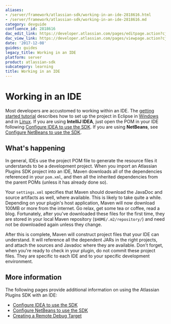 ```yaml
---
aliases:
- /server/framework/atlassian-sdk/working-in-an-ide-2818616.html
- /server/framework/atlassian-sdk/working-in-an-ide-2818616.md
category: devguide
confluence_id: 2818616
dac_edit_link: https://developer.atlassian.com/pages/editpage.action?cjm=wozere&pageId=2818616
dac_view_link: https://developer.atlassian.com/pages/viewpage.action?cjm=wozere&pageId=2818616
date: '2017-12-08'
guides: guides
legacy_title: Working in an IDE
platform: server
product: atlassian-sdk
subcategory: learning
title: Working in an IDE
---
```

# Working in an IDE

Most developers are accustomed to working within an IDE. The [getting started tutorial](https://developer.atlassian.com/display/DOCS/Set+up+the+Atlassian+Plugin+SDK+and+Build+a+Project) describes how to set up the project in Eclipse in [Windows](https://developer.atlassian.com/display/DOCS/Set+Up+the+Eclipse+IDE+for+Windows) and in [Linux](https://developer.atlassian.com/display/DOCS/Set+Up+the+Eclipse+IDE+for+Linux). If you are using **IntelliJ IDEA**, just open the POM in your IDE following [Configure IDEA to use the SDK](/server/framework/atlassian-sdk/configure-idea-to-use-the-sdk). If you are using **NetBeans**, see [Configure NetBeans to use the SDK](/server/framework/atlassian-sdk/configure-netbeans-to-use-the-sdk).

## What's happening

In general, IDEs use the project POM file to generate the resource files it understands to be a development project. When you import an Atlassian Plugins SDK project into an IDE, Maven downloads all of the dependencies referenced in your `pom.xml`, and then all the inherited dependencies from the parent POMs (unless it has already done so).

Your `settings.xml` specifies that Maven should download the JavaDoc and source artifacts as well, where available. This is likely to take quite a while. Depending on your plugin's host application, Maven will now download 100MB or more from the internet. Go relax, get some tea or coffee, read a blog. Fortunately, after you've downloaded these files for the first time, they are stored in your local Maven repository (`$HOME/.m2/repository/`) and need not be downloaded again unless they change.

After this is complete, Maven will construct project files that your IDE can understand. It will reference all the dependent JARs in the right projects, and attach the sources and Javadoc where they are available. Don't forget, when you're ready to check in your plugin, do not commit these project files. They are specific to each IDE and to your specific development environment.

## More information

The following pages provide additional information on using the Atlassian Plugins SDK with an IDE:

-   [Configure IDEA to use the SDK](/server/framework/atlassian-sdk/configure-idea-to-use-the-sdk)
-   [Configure NetBeans to use the SDK](/server/framework/atlassian-sdk/configure-netbeans-to-use-the-sdk)
-   [Creating a Remote Debug Target](/server/framework/atlassian-sdk/creating-a-remote-debug-target)
